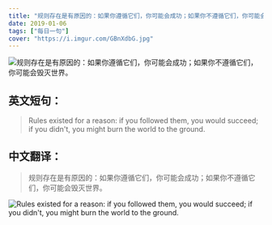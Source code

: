 ```yaml
---
title: "规则存在是有原因的：如果你遵循它们，你可能会成功；如果你不遵循它们，你可能会毁灭世界。"
date: 2019-01-06
tags: ["每日一句"]
cover: "https://i.imgur.com/GBnXdbG.jpg"
---
```


![规则存在是有原因的：如果你遵循它们，你可能会成功；如果你不遵循它们，你可能会毁灭世界。](https://i.imgur.com/oczjncB.jpg)

## 英文短句：
> Rules existed for a reason: if you followed them, you would succeed; if you didn't, you might burn the world to the ground.

<!--more-->

## 中文翻译：
> 规则存在是有原因的：如果你遵循它们，你可能会成功；如果你不遵循它们，你可能会毁灭世界。

![Rules existed for a reason: if you followed them, you would succeed; if you didn't, you might burn the world to the ground.](https://i.imgur.com/xD1PR8X.jpg)

